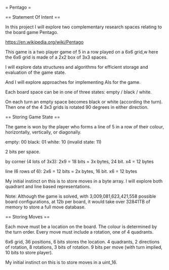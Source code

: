 = Pentago = 

== Statement Of Intent == 

In this project I will explore two complementary research spaces relating to the board game Pentago.

https://en.wikipedia.org/wiki/Pentago

This game is a two player game of 5 in a row played on a 6x6 grid,w here the 6x6 grid is made of a 2x2 box of 3x3 spaces.

I will explore data structures and algorithms for efficient storage and evaluation of the game state.

And I will explore approaches for implementing AIs for the game.

Each board space can be in one of three states: empty / black / white.

On each turn an empty space becomes black or white (according the turn).
Then one of the 4 3x3 grids is rotated 90 degrees in either direction.

== Storing Game State ==

The game is won by the player who forms a line of 5 in a row of their colour, horizontally, vertically, or diagonally.

empty: 00
black: 01
white: 10
(invalid state: 11)

2 bits per space. 

by corner (4 lots of 3x3): 
2x9 = 18 bits = 3x bytes, 24 bit.
 x4 = 12 bytes

line (6 rows of 6):
2x6 = 12 bits  = 2x bytes, 16 bit.
 x6 = 12 bytes

My initial instinct on this is to store moves in a byte array. I will explore both quadrant and line based representations.

Note: Although the game is solved, with 3,009,081,623,421,558 possible board configurations, at 12b per board, it would take over 32841TB of memory to store a full move database.

== Storing Moves ==

Each move must be a location on the board. The colour is determined by the turn order.
Every move must include a rotation, one of 4 quadrants.

6x6 grid, 36 positions, 6 bits stores the location.
4 quadrants, 2 directions of rotation, 8 rotations, 3 bits of rotation.
9 bits per move (with turn implied, 10 bits to store player).

My initial instinct on this is to store moves in a uint_16.

